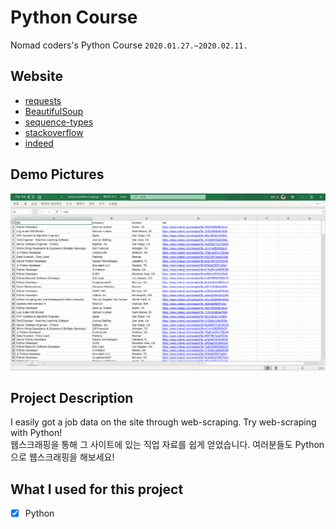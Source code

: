 # Python Course
Nomad coders's Python Course
`2020.01.27.~2020.02.11.`

## Website
- [requests](https://github.com/wook2124/requests)
- [BeautifulSoup](https://www.crummy.com/software/BeautifulSoup/bs4/doc/)
- [sequence-types](https://docs.python.org/3/library/stdtypes.html#sequence-types-list-tuple-range)
- [stackoverflow](https://stackoverflow.com/jobs?q=python)
- [indeed](https://www.indeed.com/jobs?q=python&limit=50)

## Demo Pictures
![](demo.png)

## Project Description 
I easily got a job data on the site through web-scraping. Try web-scraping with Python!  
웹스크래핑을 통해 그 사이트에 있는 직업 자료를 쉽게 얻었습니다. 여러분들도 Python으로 웹스크래핑을 해보세요!

## What I used for this project 
- [X] Python
 
